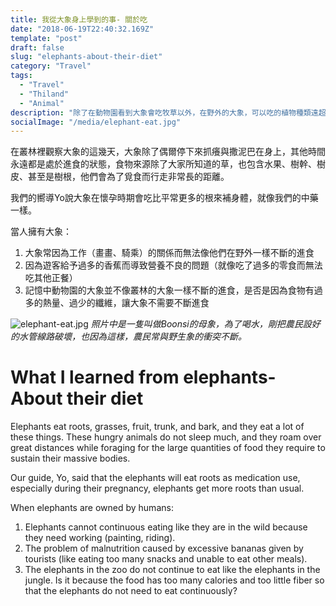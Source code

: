 ```yaml
---
title: 我從大象身上學到的事- 關於吃
date: "2018-06-19T22:40:32.169Z"
template: "post"
draft: false
slug: "elephants-about-their-diet"
category: "Travel"
tags:
  - "Travel"
  - "Thiland"
  - "Animal"
description: "除了在動物園看到大象會吃牧草以外，在野外的大象，可以吃的植物種類遠超乎我原本的想像。"
socialImage: "/media/elephant-eat.jpg"
---
```


在叢林裡觀察大象的這幾天，大象除了偶爾停下來抓癢與撒泥巴在身上，其他時間永遠都是處於進食的狀態，食物來源除了大家所知道的草，也包含水果、樹幹、樹皮、甚至是樹根，他們會為了覓食而行走非常長的距離。

我們的嚮導Yo說大象在懷孕時期會吃比平常更多的根來補身體，就像我們的中藥一樣。

當人擁有大象：
1. 大象常因為工作（畫畫、騎乘）的關係而無法像他們在野外一樣不斷的進食
2. 因為遊客給予過多的香蕉而導致營養不良的問題（就像吃了過多的零食而無法吃其他正餐）
3. 記憶中動物園的大象並不像叢林的大象一樣不斷的進食，是否是因為食物有過多的熱量、過少的纖維，讓大象不需要不斷進食

![elephant-eat.jpg](https://res.cloudinary.com/dgmzobl6w/image/upload/v1591370458/gatsby-blog/posts/thiland/elephant-eat_stieoj.jpg)
*照片中是一隻叫做Boonsi的母象，為了喝水，剛把農民設好的水管線路破壞，也因為這樣，農民常與野生象的衝突不斷。*

# What I learned from elephants- About their diet

Elephants eat roots, grasses, fruit, trunk, and bark, and they eat a lot of these things. These hungry animals do not sleep much, and they roam over great distances while foraging for the large quantities of food they require to sustain their massive bodies.

Our guide, Yo, said that the elephants will eat roots as medication use, especially during their pregnancy, elephants get more roots than usual.

When elephants are owned by humans:
1. Elephants cannot continuous eating like they are in the wild because they need working (painting, riding).
2. The problem of malnutrition caused by excessive bananas given by tourists (like eating too many snacks and unable to eat other meals).
3. The elephants in the zoo do not continue to eat like the elephants in the jungle. Is it because the food has too many calories and too little fiber so that the elephants do not need to eat continuously?

